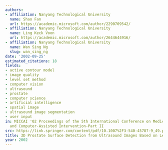 ```yaml
---
authors:
- affiliation: Nanyang Technological University
  name: Shao Fan
  url: https://academic.microsoft.com/author/2290709542/
- affiliation: Nanyang Technological University
  name: Ling Keck Voon
  url: https://academic.microsoft.com/author/2644644916/
- affiliation: Nanyang Technological University
  name: Wan Sing Ng
  slug: wan_sing_ng
date: '2002-09-25'
estimated_citations: 18
fields:
- active contour model
- image quality
- level set method
- computer vision
- ultrasound
- prostate
- computer science
- artificial intelligence
- spatial image
- ultrasound image segmentation
- user input
in: MICCAI '02 Proceedings of the 5th International Conference on Medical Image Computing
  and Computer-Assisted Intervention-Part II
src: https://link.springer.com/content/pdf/10.1007%2F3-540-45787-9_49.pdf
title: 3D Prostate Surface Detection from Ultrasound Images Based on Level Set Method
year: 2002
---
```

